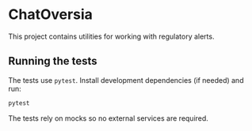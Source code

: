 # ChatOversia

This project contains utilities for working with regulatory alerts.

## Running the tests

The tests use `pytest`. Install development dependencies (if needed) and run:

```bash
pytest
```

The tests rely on mocks so no external services are required.
